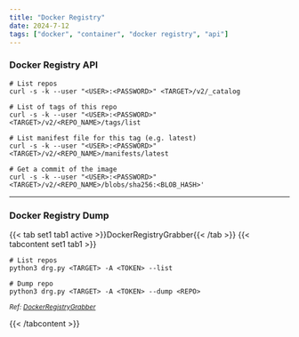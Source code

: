 ```yaml
---
title: "Docker Registry"
date: 2024-7-12
tags: ["docker", "container", "docker registry", "api"]
---
```


### Docker Registry API

```console
# List repos
curl -s -k --user "<USER>:<PASSWORD>" <TARGET>/v2/_catalog
```

```console
# List of tags of this repo
curl -s -k --user "<USER>:<PASSWORD>" <TARGET>/v2/<REPO_NAME>/tags/list
```

```console
# List manifest file for this tag (e.g. latest)
curl -s -k --user "<USER>:<PASSWORD>" <TARGET>/v2/<REPO_NAME>/manifests/latest
```

```console
# Get a commit of the image
curl -s -k --user "<USER>:<PASSWORD>" <TARGET>/v2/<REPO_NAME>/blobs/sha256:<BLOB_HASH>'
```

---

### Docker Registry Dump

{{< tab set1 tab1 active >}}DockerRegistryGrabber{{< /tab >}}
{{< tabcontent set1 tab1 >}}

```console
# List repos
python3 drg.py <TARGET> -A <TOKEN> --list
```

```console
# Dump repo
python3 drg.py <TARGET> -A <TOKEN> --dump <REPO>
```

<small>*Ref: [DockerRegistryGrabber](https://github.com/Syzik/DockerRegistryGrabber)*</small>

{{< /tabcontent >}}
